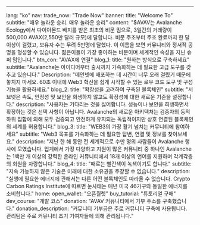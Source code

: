 ---
lang: "ko"
nav:
  trade_now: "Trade Now"
banner:
  title: "Welcome To"
  subtitle: "매우 놀라운 승리. 매우 놀라운 승리"
  content: "$AVAV는 Avalanche Ecology에서 다이아몬드 배지를 받은 최초의 비문 밈으로, 3일간의 거래량이 500,000 AVAX(2,550만 달러 규모)에 달합니다. 비문 주조부터 주조 완료까지 한 달 이상이 걸렸고, 보유자 수는 무려 5만명에 달했다. 이 이름을 보면 커뮤니티와 정서적 공명을 형성할 수 있습니다. 젊은이들이 가장 좋아하는 비문이며 세계적인 속성을 지닌 슈퍼 밈입니다."
  btn_con: "AVAX에 연결"
blog_1:
  title: "원하는 방식으로 구축하세요"
  subtitle: "Avalanche는 아이디어부터 출시까지 가속화하는 데 필요한 고급 도구를 갖추고 있습니다."
  Description: "메인넷에 배포하는 데 시간이 너무 오래 걸렸기 때문에 놓치지 마세요. 60초 이내에 Web3 혁신을 쉽게 시작할 수 있는 로우 코드 도구 및 구성 기능을 활용하세요."
blog_2:
  title: "확장성을 고려하여 구축된 블록체인"
  subtitle: "서브넷은 속도, 안정성 및 보안을 희생하지 않고도 확장성에 대한 새로운 기준을 설정합니다."
  description: "사용자는 기다리는 것을 싫어합니다. 성능이나 보안을 희생하면서 확장하는 것은 선택 사항이 아닙니다. Avalanche의 새로운 아키텍처는 검증자의 동적 하위 집합에 의해 모두 검증되고 안전하게 유지되는 독립적이지만 상호 연결된 블록체인의 세계를 허용합니다."
blog_3:
  title: "WEB3의 가장 활기 넘치는 커뮤니티에 참여하세요"
  subtitle: "Web3 목표를 가속화하는 데 필요한 답변, 연결 및 정보를 찾아보세요."
  description: "지난 한 해 동안 전 세계적으로 수만 명의 사람들이 Avalanche 행사에 모였습니다. 업계에서 가장 다양하고 지원이 많은 커뮤니티 중 하나인 Avalanche는 1백만 개 이상의 강력한 온라인 커뮤니티에서 18개 이상의 언어를 지원하며 각계각층의 회원을 자랑합니다."
blog_4:
  title: "때로는 빨간색이 녹색이기도 합니다."
  subtitle: "지속 가능하지 않은 기술은 미래에 대한 소유권을 주장할 수 없습니다."
  description: "실행에 필요한 에너지에 관해서는 다른 어떤 블록체인도 따라올 수 없습니다. Crypto Carbon Ratings Institute에 따르면 눈사태는 매년 미국 46가구와 동일한 에너지를 소비합니다."
home:
  open_wallet: "오픈월렛"
  buy_tutorial: "튜토리얼 구매"
  dev_course: "개발 코스"
  donation: "AVAV 커뮤니티에서 기부 주소를 구축했습니다."
  donation_description: "커뮤니티 기부금은 주로 커뮤니티 구축에 사용됩니다.<br>관리팀은 주로 커뮤니티 초기 기여자들에 의해 관리됩니다."